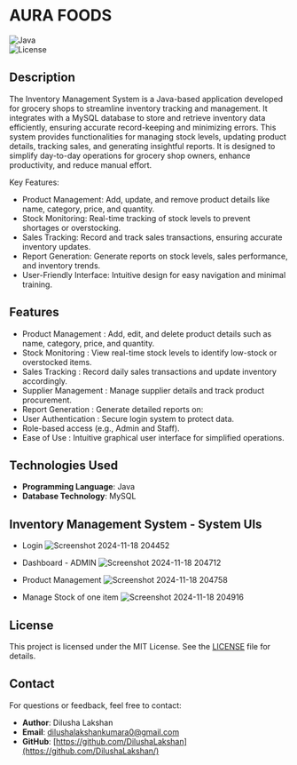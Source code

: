 # AURA FOODS

![Java](https://img.shields.io/badge/Java-17-orange)  
![License](https://img.shields.io/badge/License-MIT-blue.svg)  

## Description
The Inventory Management System is a Java-based application developed for grocery shops to streamline inventory tracking and management. It integrates with a MySQL database to store and retrieve inventory data efficiently, ensuring accurate record-keeping and minimizing errors.
This system provides functionalities for managing stock levels, updating product details, tracking sales, and generating insightful reports. It is designed to simplify day-to-day operations for grocery shop owners, enhance productivity, and reduce manual effort.

Key Features:
 - Product Management: Add, update, and remove product details like name, category, price, and quantity.
 - Stock Monitoring: Real-time tracking of stock levels to prevent shortages or overstocking.
 - Sales Tracking: Record and track sales transactions, ensuring accurate inventory updates.
 - Report Generation: Generate reports on stock levels, sales performance, and inventory trends.
 - User-Friendly Interface: Intuitive design for easy navigation and minimal training.

## Features
- Product Management : Add, edit, and delete product details such as name, category, price, and quantity.
- Stock Monitoring : View real-time stock levels to identify low-stock or overstocked items.
- Sales Tracking : Record daily sales transactions and update inventory accordingly.
- Supplier Management : Manage supplier details and track product procurement.
- Report Generation : Generate detailed reports on:
- User Authentication : Secure login system to protect data.
- Role-based access (e.g., Admin and Staff).
- Ease of Use : Intuitive graphical user interface for simplified operations.

## Technologies Used
- **Programming Language**: Java
- **Database Technology**: MySQL

## Inventory Management System - System  UIs

- Login
![Screenshot 2024-11-18 204452](https://github.com/user-attachments/assets/18c425e3-9919-4711-96e0-4d6eb59aae28)

- Dashboard - ADMIN
![Screenshot 2024-11-18 204712](https://github.com/user-attachments/assets/5ece20cb-8a54-4e5f-abc2-cde43e7cada5)

- Product Management
![Screenshot 2024-11-18 204758](https://github.com/user-attachments/assets/776ffeb7-d457-476f-ba58-cd682b1722a8)

- Manage Stock of one item
![Screenshot 2024-11-18 204916](https://github.com/user-attachments/assets/b9f15844-e629-4c13-98de-3a47706a0091)

## License
This project is licensed under the MIT License. See the [LICENSE](LICENSE) file for details.

## Contact
For questions or feedback, feel free to contact:
- **Author**: Dilusha Lakshan
- **Email**: dilushalakshankumara0@gmail.com
- **GitHub**: [https://github.com/DilushaLakshan](https://github.com/DilushaLakshan/)

